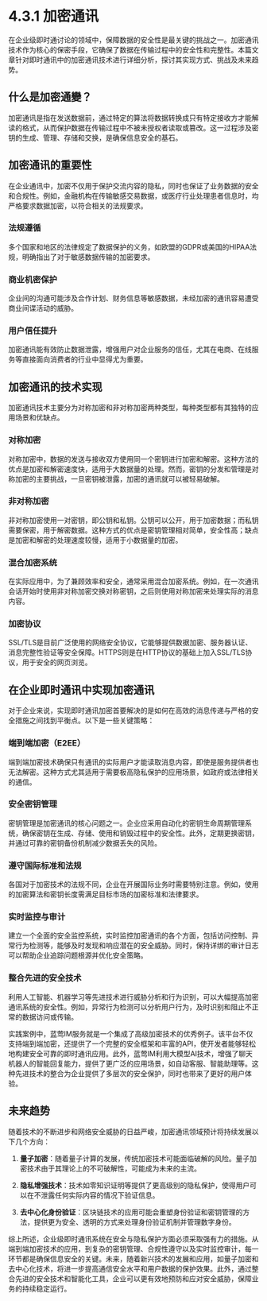 # 4.3.1 加密通讯

在企业级即时通讨论的领域中，保障数据的安全性是最关键的挑战之一。加密通讯技术作为核心的保密手段，它确保了数据在传输过程中的安全性和完整性。本篇文章针对即时通讯中的加密通讯技术进行详细分析，探讨其实现方式、挑战及未来趋势。

## 什么是加密通變？

加密通讯是指在发送数据前，通过特定的算法将数据转换成只有特定接收方才能解读的格式，从而保护数据在传输过程中不被未授权者读取或篡改。这一过程涉及密钥的生成、管理、存储和交换，是确保信息安全的基石。

## 加密通讯的重要性

在企业通讯中，加密不仅用于保护交流内容的隐私，同时也保证了业务数据的安全和合规性。例如，金融机构在传输敏感交易数据，或医疗行业处理患者信息时，均严格要求数据加密，以符合相关的法规要求。

### 法规遵循

多个国家和地区的法律规定了数据保护的义务，如欧盟的GDPR或美国的HIPAA法规，明确指出了对于敏感数据传输的加密要求。

### 商业机密保护

企业间的沟通可能涉及合作计划、财务信息等敏感数据，未经加密的通讯容易遭受商业间谍活动的威胁。

### 用户信任提升

加密通讯能有效防止数据泄露，增强用户对企业服务的信任，尤其在电商、在线服务等直接面向消费者的行业中显得尤为重要。

## 加密通讯的技术实现

加密通讯技术主要分为对称加密和非对称加密两种类型，每种类型都有其独特的应用场景和优缺点。

### 对称加密

对称加密中，数据的发送与接收双方使用同一个密钥进行加密和解密。这种方法的优点是加密和解密速度快，适用于大数据量的处理。然而，密钥的分发和管理是对称加密的主要挑战，一旦密钥被泄露，加密的通讯就可以被轻易破解。

### 非对称加密

非对称加密使用一对密钥，即公钥和私钥。公钥可以公开，用于加密数据；而私钥需要保密，用于解密数据。这种方式的优点是密钥管理相对简单，安全性高；缺点是加密和解密的处理速度较慢，适用于小数据量的加密。

### 混合加密系统

在实际应用中，为了兼顾效率和安全，通常采用混合加密系统。例如，在一次通讯会话开始时使用非对称加密交换对称密钥，之后则使用对称加密来处理实际的消息内容。

### 加密协议

SSL/TLS是目前广泛使用的网络安全协议，它能够提供数据加密、服务器认证、消息完整性验证等安全保障。HTTPS则是在HTTP协议的基础上加入SSL/TLS协议，用于安全的网页浏览。

## 在企业即时通讯中实现加密通讯

对于企业来说，实现即时通讯加密首要解决的是如何在高效的消息传递与严格的安全措施之间找到平衡点。以下是一些关键策略：

### 端到端加密（E2EE）

端到端加密技术确保只有通讯的实际用户才能读取消息内容，即使是服务提供者也无法解密。这种方式尤其适用于需要极高隐私保护的应用场景，如政府或法律相关的通信。

### 安全密钥管理

密钥管理是加密通讯的核心问题之一。企业应采用自动化的密钥生命周期管理系统，确保密钥在生成、存储、使用和销毁过程中的安全性。此外，定期更换密钥，并通过可靠的密钥备份机制减少数据丢失的风险。

### 遵守国际标准和法规

各国对于加密技术的法规不同，企业在开展国际业务时需要特别注意。例如，使用的加密算法和密钥长度需满足目标市场的加密标准和法律要求。

### 实时监控与审计

建立一个全面的安全监控系统，实时监控加密通讯的各个方面，包括访问控制、异常行为检测等，能够及时发现和响应潜在的安全威胁。同时，保持详绑的审计日志可以帮助企业追踪问题根源并优化安全策略。

### 整合先进的安全技术

利用人工智能、机器学习等先进技术进行威胁分析和行为识别，可以大幅提高加密通讯系统的安全性。例如，异常行为检测可以分析用户行为，及时识别和阻止不正常的数据访问或传输。

实践案例中，蓝莺IM服务就是一个集成了高级加密技术的优秀例子。该平台不仅支持端到端加密，还提供了一个完整的安全框架和丰富的API，使开发者能够轻松地构建安全可靠的即时通讯应用。此外，蓝莺IM利用大模型AI技术，增强了聊天机器人的智能回复能力，提供了更广泛的应用场景，如自动客服、智能助理等。这种先进技术的整合为企业提供了多层次的安全保护，同时也带来了更好的用户体验。

## 未来趋势

随着技术的不断进步和网络安全威胁的日益严峻，加密通讯领域预计将持续发展以下几个方向：

1. **量子加密**：随着量子计算的发展，传统加密技术可能面临破解的风险。量子加密技术由于其理论上的不可破解性，可能成为未来的主流。

2. **隐私增强技术**：技术如零知识证明等提供了更高级别的隐私保护，使得用户可以在不泄露任何实际内容的情况下验证信息。

3. **去中心化身份验证**：区块链技术的应用可能会重塑身份验证和密钥管理的方法，提供更为安全、透明的方式来处理身份验证机制并管理数字身份。

综上所述，企业级即时通讯系统在安全与隐私保护方面必须采取强有力的措施。从端到端加密技术的应用，到复杂的密钥管理、合规性遵守以及实时监控审计，每一环节都是确保信息安全的关键。未来，随着新兴技术的发展和应用，如量子加密和去中心化技术，将进一步提高通信安全水平和用户数据的保护效果。此外，通过整合先进的安全技术和智能化工具，企业可以更有效地预防和应对安全威胁，保障业务的持续稳定运行。